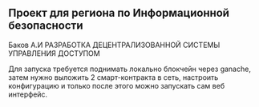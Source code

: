 ## Проект для региона по Информационной безопасности

Баков А.И РАЗРАБОТКА ДЕЦЕНТРАЛИЗОВАННОЙ СИСТЕМЫ УПРАВЛЕНИЯ ДОСТУПОМ

Для запуска требуется поднимать локально блокчейн через ganache, затем нужно выложить 2 смарт-контракта в сеть, настроить конфигурацию и только после этого можно запускать сам веб интерфейс.
